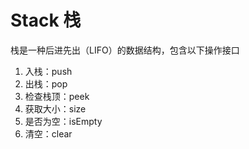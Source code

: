# Stack 栈

栈是一种后进先出（LIFO）的数据结构，包含以下操作接口

1. 入栈：push
2. 出栈：pop
3. 检查栈顶：peek
4. 获取大小：size
5. 是否为空：isEmpty
6. 清空：clear
